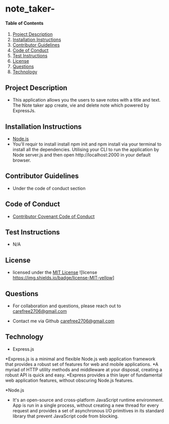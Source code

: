 # note_taker-

    
#### Table of Contents
1. [Project Description](#project-description)
2. [Installation Instructions](#installation-instructions)
3. [Contributor Guidelines](#contributor-guidelines)
4. [Code of Conduct](#code-of-conduct)
5. [Test Instructions](#test-instructions)
6. [License](#license)
7. [Questions](#questions)
8. [Technology](#technology)



## Project Description
* This application allows you the users to save notes with a title and text. The Note taker app create, vie and delete note which powered by ExpressJs.

## Installation Instructions
* [Node.js](https://nodejs.org/en/)
* You'll requir to install install npm init and npm install via your terminal to install all the dependencies. Utilising your CLI to run the application by Node server.js and then open http://localhost:2000 in your default browser.




## Contributor Guidelines
* Under the code of conduct section

## Code of Conduct
* [Contributor Covenant Code of Conduct](https://www.contributor-covenant.org/version/2/0/code_of_conduct/code_of_conduct.md)

## Test Instructions
* N/A

## License
* licensed under the [MIT License](LICENSE.txt) ![license https://img.shields.io/badge/license-MIT-yellow]

## Questions
* For collaboration and questions, please reach out to carefree2706@gmail.com

* Contact me via Github [carefree2706@gmail.com](http://github.com/carefree2706@gmail.com)

## Technology

* Express.js

*Express.js is a minimal and flexible Node.js web application framework that provides a robust set of features for web and mobile applications. 
*A myriad of HTTP utility methods and middleware at your disposal, creating a robust API is quick and easy.
*Express provides a thin layer of fundamental web application features, without obscuring Node.js features.

*Node.js

* It's an open-source and cross-platform JavaScript runtime environment. App is run in a single process, without creating a new thread for every request and      provides a set of asynchronous I/O primitives in its standard library that prevent JavaScript code from blocking.


